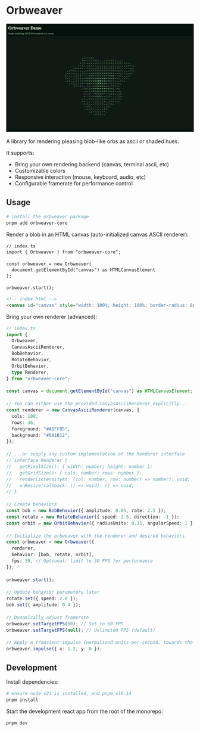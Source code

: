 # Orbweaver

![orbweaver-demo](https://raw.githubusercontent.com/cephalization/orbweaver/refs/heads/main/assets/demo.gif)

A library for rendering pleasing blob-like orbs as ascii or shaded hues.

It supports:

- Bring your own rendering backend (canvas, terminal ascii, etc)
- Customizable colors
- Responsive interaction (mouse, keyboard, audio, etc)
- Configurable framerate for performance control

## Usage

```bash
# install the orbweaver package
pnpm add orbweaver-core
```

Render a blob in an HTML canvas (auto-initialized canvas ASCII renderer):

```tsx
// index.ts
import { Orbweaver } from "orbweaver-core";

const orbweaver = new Orbweaver(
  document.getElementById("canvas") as HTMLCanvasElement
);

orbweaver.start();
```

```html
<!-- index.html -->
<canvas id="canvas" style="width: 100%; height: 100%; border-radius: 8px; border: 1px solid #1E3A2F; background: #081B12;"></canvas>
```

Bring your own renderer (advanced):

```ts
// index.ts
import {
  Orbweaver,
  CanvasAsciiRenderer,
  BobBehavior,
  RotateBehavior,
  OrbitBehavior,
  type Renderer,
} from "orbweaver-core";

const canvas = document.getElementById("canvas") as HTMLCanvasElement;

// You can either use the provided CanvasAsciiRenderer explicitly...
const renderer = new CanvasAsciiRenderer(canvas, {
  cols: 100,
  rows: 36,
  foreground: "#A8FFB5",
  background: "#081B12",
});

// ...or supply any custom implementation of the Renderer interface
// interface Renderer {
//   getPixelSize(): { width: number; height: number };
//   getGridSize(): { cols: number; rows: number };
//   render(intensityAt: (col: number, row: number) => number): void;
//   onResize(callback: () => void): () => void;
// }

// Create behaviors
const bob = new BobBehavior({ amplitude: 0.05, rate: 2.5 });
const rotate = new RotateBehavior({ speed: 2.5, direction: -1 });
const orbit = new OrbitBehavior({ radiusUnits: 0.15, angularSpeed: 1 });

// Initialize the orbweaver with the renderer and desired behaviors
const orbweaver = new Orbweaver({
  renderer,
  behavior: [bob, rotate, orbit],
  fps: 30, // Optional: limit to 30 FPS for performance
});

orbweaver.start();

// Update behavior parameters later
rotate.set({ speed: 2.0 });
bob.set({ amplitude: 0.4 });

// Dynamically adjust framerate
orbweaver.setTargetFPS(60); // Set to 60 FPS
orbweaver.setTargetFPS(null); // Unlimited FPS (default)

// Apply a transient impulse (normalized units-per-second, towards the center of the renderer)
orbweaver.impulse({ x: 1.2, y: 0 });
```

## Development

Install dependencies:

```bash
# ensure node v23 is installed, and pnpm v10.14
pnpm install
```

Start the development react app from the root of the monorepo:

```bash
pnpm dev
```